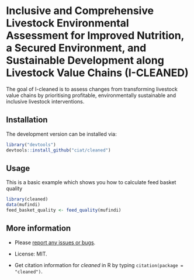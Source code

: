 # Inclusive and Comprehensive Livestock Environmental Assessment for Improved Nutrition, a Secured Environment, and Sustainable Development along Livestock Value Chains (I-CLEANED)

The goal of I-cleaned is to assess changes from transforming livestock value chains by prioritising profitable, environmentally sustainable and inclusive livestock interventions.

## Installation

The development version can be installed via:

``` r
library("devtools")
devtools::install_github("ciat/cleaned")
```

## Usage

This is a basic example which shows you how to calculate feed basket quality

``` r
library(cleaned)
data(mufindi)
feed_basket_quality <- feed_quality(mufindi)
```

## More information

  - Please [report any issues or bugs](https://github.com/ciat/cleaned/issues).

  - License: MIT.

  - Get citation information for *cleaned* in R by typing `citation(package = "cleaned")`.

